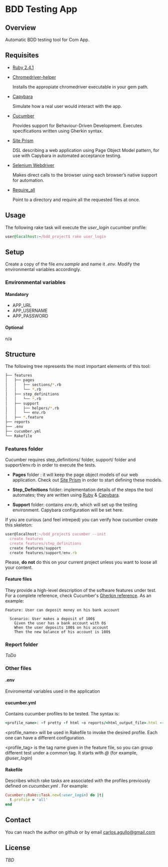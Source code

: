 
# BDD Testing App

## Overview

Automatic BDD testing tool for Com App.

## Requisites

* [Ruby 2.4.1](https://www.ruby-lang.org/en/news/2017/03/22/ruby-2-4-1-released/)
* [Chromedriver-helper](https://github.com/flavorjones/chromedriver-helper)

   Installs the appropiate chromedriver executable in your gem path.
* [Capybara](https://github.com/teamcapybara/capybara)

   Simulate how a real user would interact with the app.

* [Cucumber](https://github.com/cucumber/cucumber)

   Provides support for Behaviour-Driven Development. Executes specifications written using Gherkin syntax.

* [Site Prism](https://github.com/natritmeyer/site_prism)

   DSL describing a web application using Page Object Model pattern, for use with Capybara in automated acceptance testing.

* [Selenium Webdriver](https://github.com/SeleniumHQ/selenium)

   Makes direct calls to the browser using each browser’s native support for automation.

* [Require\_all](https://github.com/jarmo/require_all)

   Point to a directory and require all the requested files at once.

## Usage

The following rake task will execute the _user_login_ cucumber profile:

```ruby
user@localhost:~/bdd_project$ rake user_login
```

## Setup

Create a copy of the file _env.sample_ and name it _.env_. Modify the environmental variables accordingly.

### Environmental variables

#### Mandatory
* APP_URL
* APP_USERNAME
* APP_PASSWORD

#### Optional

n/a

## Structure

The following tree represents the most important elements of this tool:
```bash
├── features
│   ├── pages
│   │   ├── sections/*.rb
│   │   └── *.rb
│   ├── step_definitions
│   │   └── *.rb
│   ├── support
│   │   ├── helpers/*.rb
│   │   └── env.rb
│   ├── *.feature
├── reports
├── .env
├── cucumber.yml
└── Rakefile
```

###  Features folder

  Cucumber requires step_definitions/ folder, support/ folder and support/env.rb in order to execute the tests.

* **Pages** folder : it will keep the page object models of our web application. Check out  [Site Prism](https://github.com/natritmeyer/site_prism) in order to start defining these models.

*  **Step_Definitions** folder: implementation details of the steps the tool automates; they are written using  [Ruby](https://ruby-doc.org/core-2.4.1/) & [Capybara](https://github.com/teamcapybara/capybara).

* **Support** folder: contains _env.rb_, which will set up the testing environment. Capybara configuration will be set here.

If you are curious (and feel intreped) you can verify how cucumber create this skeleton:

```javascript
user@localhost:~/bdd_project$ cucumber --init
  create features
  create features/step_definitions
  create features/support
  create features/support/env.rb
```

  Please, **do not** do this on your current project unless you want to loose all your content.

####  Feature files

   They provide a high-level description of the software features under test. For a complete reference, check Cucumber's [Gherkin reference](https://docs.cucumber.io/gherkin/reference/). As an example:

```gherkin
Feature: User can deposit money on his bank account

  Scenario: User makes a deposit of 100$
    Given the user has a bank account with 0$
    When the user deposits 100$ on his account
    Then the new balance of his account is 100$
```

###  Report folder

_ToDo_

### Other files

#### .env
Enviromental variables used in the application
#### cucumber.yml
Contains cucumber profiles to be tested. The syntax is:

```ruby
<profile_name>: -f pretty -f html -o reports/<html_output_file>.html --tags <profile_tag>
```

<profile_name> will be used in Rakefile to invoke the desired profile. Each one can have a different configuration.

<profile_tag> is the tag name given in the feature file, so you can group different test under a common tag. It starts with _@_ (for example, _@user\_login_)

#### Rakefile

Describes which rake tasks are associated with the profiles previously defined on _cucumber.yml_ . For example:

```ruby
Cucumber::Rake::Task.new(:user_login) do |t|
  t.profile = 'all'
end
```

## Contact

You can reach the author on github or by email [carlos.agullo@gmail.com](mailto:carlos.agullo@gmail.com)

## License

_TBD_

